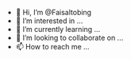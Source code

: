 - 👋 Hi, I’m @Faisaltobing
- 👀 I’m interested in ...
- 🌱 I’m currently learning ...
- 💞️ I’m looking to collaborate on ...
- 📫 How to reach me ...

<!---
Faisaltobing/Faisaltobing is a ✨ special ✨ repository because its `README.md` (this file) appears on your GitHub profile.
You can click the Preview link to take a look at your changes.
--->
